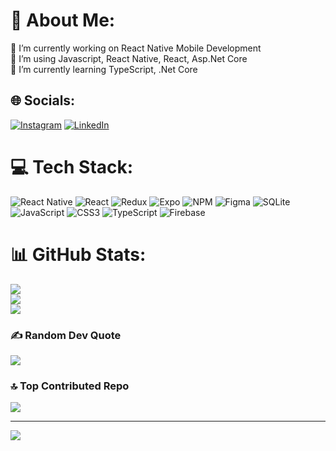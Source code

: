# 💫 About Me:
🔭 I’m currently working on React Native Mobile Development<br>👯 I’m using Javascript, React Native, React, Asp.Net Core<br>🌱 I’m currently learning TypeScript, .Net Core


## 🌐 Socials:
[![Instagram](https://img.shields.io/badge/Instagram-%23E4405F.svg?logo=Instagram&logoColor=white)](https://instagram.com/https://www.instagram.com/lkadiryalcinl/) [![LinkedIn](https://img.shields.io/badge/LinkedIn-%230077B5.svg?logo=linkedin&logoColor=white)](https://www.linkedin.com/in/kadiryalcin45/) 

# 💻 Tech Stack:
![React Native](https://img.shields.io/badge/react_native-%2320232a.svg?style=for-the-badge&logo=react&logoColor=%2361DAFB) ![React](https://img.shields.io/badge/react-%2320232a.svg?style=for-the-badge&logo=react&logoColor=%2361DAFB) ![Redux](https://img.shields.io/badge/redux-%23593d88.svg?style=for-the-badge&logo=redux&logoColor=white) ![Expo](https://img.shields.io/badge/expo-1C1E24?style=for-the-badge&logo=expo&logoColor=#D04A37) ![NPM](https://img.shields.io/badge/NPM-%23000000.svg?style=for-the-badge&logo=npm&logoColor=white) 	![Figma](https://img.shields.io/badge/figma-%23F24E1E.svg?style=for-the-badge&logo=figma&logoColor=white) ![SQLite](https://img.shields.io/badge/sqlite-%2307405e.svg?style=for-the-badge&logo=sqlite&logoColor=white) ![JavaScript](https://img.shields.io/badge/javascript-%23323330.svg?style=for-the-badge&logo=javascript&logoColor=%23F7DF1E) ![CSS3](https://img.shields.io/badge/css3-%231572B6.svg?style=for-the-badge&logo=css3&logoColor=white) ![TypeScript](https://img.shields.io/badge/typescript-%23007ACC.svg?style=for-the-badge&logo=typescript&logoColor=white) ![Firebase](https://img.shields.io/badge/firebase-%23039BE5.svg?style=for-the-badge&logo=firebase)
# 📊 GitHub Stats:
![](https://github-readme-stats.vercel.app/api?username=lkadiryalcinl&theme=react&hide_border=false&include_all_commits=false&count_private=false)<br/>
![](https://github-readme-streak-stats.herokuapp.com/?user=lkadiryalcinl&theme=react&hide_border=false)<br/>
![](https://github-readme-stats.vercel.app/api/top-langs/?username=lkadiryalcinl&theme=react&hide_border=false&include_all_commits=false&count_private=false&layout=compact)

### ✍️ Random Dev Quote
![](https://quotes-github-readme.vercel.app/api?type=horizontal&theme=radical)

### 🔝 Top Contributed Repo
![](https://github-contributor-stats.vercel.app/api?username=lkadiryalcinl&limit=5&theme=dark&combine_all_yearly_contributions=true)

---
[![](https://visitcount.itsvg.in/api?id=lkadiryalcinl&icon=0&color=0)](https://visitcount.itsvg.in)

<!-- Proudly created with GPRM ( https://gprm.itsvg.in ) -->

